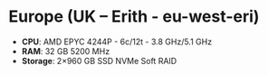 # Europe (UK – Erith - eu-west-eri)

- **CPU**: AMD EPYC 4244P - 6c/12t - 3.8 GHz/5.1 GHz
- **RAM**: 32 GB 5200 MHz
- **Storage**: 2×960 GB SSD NVMe Soft RAID
